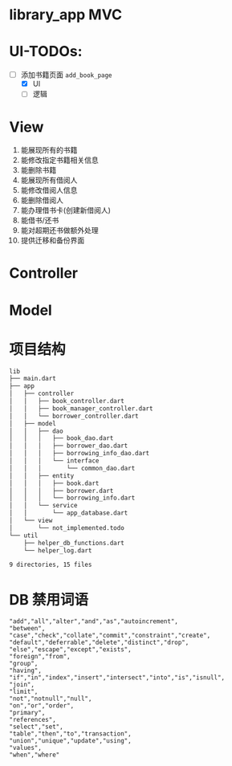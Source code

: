 # library_app MVC


# UI-TODOs:
- [ ] 添加书籍页面 `add_book_page`
    - [x] UI
    - [ ] 逻辑

# View
1. 能展现所有的书籍
2. 能修改指定书籍相关信息
3. 能删除书籍
4. 能展现所有借阅人
5. 能修改借阅人信息
6. 能删除借阅人
7. 能办理借书卡(创建新借阅人)
8. 能借书/还书
9. 能对超期还书做额外处理
10. 提供迁移和备份界面

# Controller

# Model


# 项目结构

```bash
lib
├── main.dart
├── app
│   ├── controller
│   │   ├── book_controller.dart
│   │   ├── book_manager_controller.dart
│   │   └── borrower_controller.dart
│   ├── model
│   │   ├── dao
│   │   │   ├── book_dao.dart
│   │   │   ├── borrower_dao.dart
│   │   │   ├── borrowing_info_dao.dart
│   │   │   └── interface
│   │   │       └── common_dao.dart
│   │   ├── entity
│   │   │   ├── book.dart
│   │   │   ├── borrower.dart
│   │   │   └── borrowing_info.dart
│   │   └── service
│   │       └── app_database.dart
│   └── view
│       └── not_implemented.todo
└── util
    ├── helper_db_functions.dart
    └── helper_log.dart

9 directories, 15 files
```


# DB 禁用词语
```
"add","all","alter","and","as","autoincrement",
"between",
"case","check","collate","commit","constraint","create",
"default","deferrable","delete","distinct","drop",
"else","escape","except","exists",
"foreign","from",
"group",
"having",
"if","in","index","insert","intersect","into","is","isnull",
"join",
"limit",
"not","notnull","null",
"on","or","order",
"primary",
"references",
"select","set",
"table","then","to","transaction",
"union","unique","update","using",
"values",
"when","where"
```
